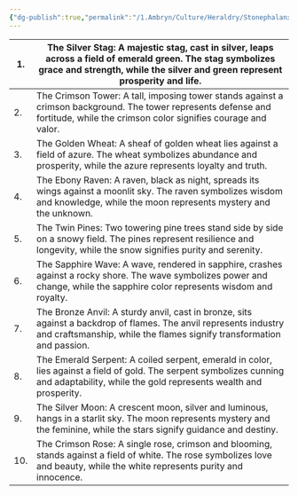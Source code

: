 ```yaml
---
{"dg-publish":true,"permalink":"/1.Ambryn/Culture/Heraldry/Stonephalanx Heraldry/Stonephalanx Heraldry/"}
---
```


| 1.  | The Silver Stag: A majestic stag, cast in silver, leaps across a field of emerald green. The stag symbolizes grace and strength, while the silver and green represent prosperity and life. |
|-----|--------------------------------------------------------------------------------------------------------------------------------------------------------------------------------------------|
| 2.  | The Crimson Tower: A tall, imposing tower stands against a crimson background. The tower represents defense and fortitude, while the crimson color signifies courage and valor.            |
| 3.  | The Golden Wheat: A sheaf of golden wheat lies against a field of azure. The wheat symbolizes abundance and prosperity, while the azure represents loyalty and truth.                      |
| 4.  | The Ebony Raven: A raven, black as night, spreads its wings against a moonlit sky. The raven symbolizes wisdom and knowledge, while the moon represents mystery and the unknown.           |
| 5.  | The Twin Pines: Two towering pine trees stand side by side on a snowy field. The pines represent resilience and longevity, while the snow signifies purity and serenity.                   |
| 6.  | The Sapphire Wave: A wave, rendered in sapphire, crashes against a rocky shore. The wave symbolizes power and change, while the sapphire color represents wisdom and royalty.              |
| 7.  | The Bronze Anvil: A sturdy anvil, cast in bronze, sits against a backdrop of flames. The anvil represents industry and craftsmanship, while the flames signify transformation and passion. |
| 8.  | The Emerald Serpent: A coiled serpent, emerald in color, lies against a field of gold. The serpent symbolizes cunning and adaptability, while the gold represents wealth and prosperity.   |
| 9.  | The Silver Moon: A crescent moon, silver and luminous, hangs in a starlit sky. The moon represents mystery and the feminine, while the stars signify guidance and destiny.                 |
| 10. | The Crimson Rose: A single rose, crimson and blooming, stands against a field of white. The rose symbolizes love and beauty, while the white represents purity and innocence.              |
